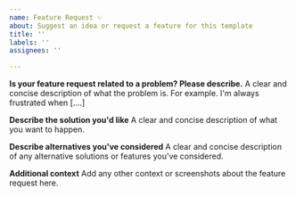 ```yaml
---
name: Feature Request ✨
about: Suggest an idea or request a feature for this template
title: ''
labels: ''
assignees: ''

---
```


**Is your feature request related to a problem? Please describe.**
A clear and concise description of what the problem is. For example. I'm always frustrated when [....]

**Describe the solution you'd like**
A clear and concise description of what you want to happen.

**Describe alternatives you've considered**
A clear and concise description of any alternative solutions or features you've considered.

**Additional context**
Add any other context or screenshots about the feature request here.